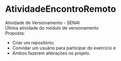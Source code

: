 # AtividadeEncontroRemoto
Atividade de Versionamento - SENAI </br>
Última atividade do módulo de versionamento</br>
Proposta: 
- Criar um repositório;
- Convidar um usuário para participar do exercício e
- Ambos fazerem alterações no projeto.
